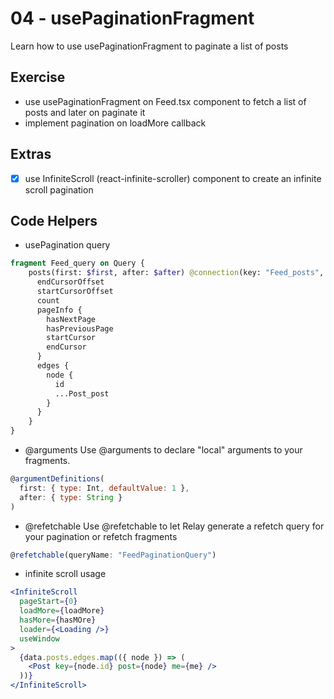 # 04 - usePaginationFragment

Learn how to use usePaginationFragment to paginate a list of posts

## Exercise

- use usePaginationFragment on Feed.tsx component to fetch a list of posts and later on paginate it
- implement pagination on loadMore callback

## Extras

- [x] use InfiniteScroll (react-infinite-scroller) component to create an infinite scroll pagination

## Code Helpers

- usePagination query
```graphql
fragment Feed_query on Query {
    posts(first: $first, after: $after) @connection(key: "Feed_posts", filters: []) {
      endCursorOffset
      startCursorOffset
      count
      pageInfo {
        hasNextPage
        hasPreviousPage
        startCursor
        endCursor
      }
      edges {
        node {
          id
          ...Post_post
        }
      }
    }
}
```

- @arguments
Use @arguments to declare "local" arguments to your fragments.
```jsx 
@argumentDefinitions(
  first: { type: Int, defaultValue: 1 }, 
  after: { type: String }
)
```

- @refetchable
Use @refetchable to let Relay generate a refetch query for your pagination or refetch fragments

```jsx
@refetchable(queryName: "FeedPaginationQuery")
```

- infinite scroll usage
```jsx
<InfiniteScroll
  pageStart={0}
  loadMore={loadMore}
  hasMore={hasMOre}
  loader={<Loading />}
  useWindow
>
  {data.posts.edges.map(({ node }) => (
    <Post key={node.id} post={node} me={me} />
  ))}
</InfiniteScroll>
```